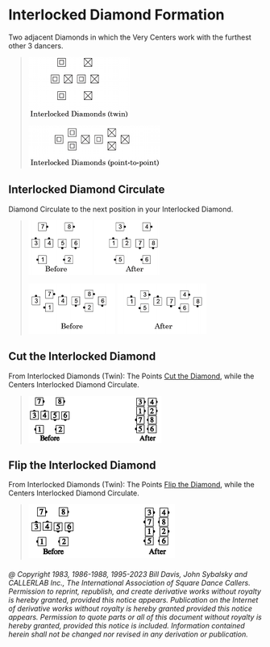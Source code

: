 
# Interlocked Diamond Formation

Two adjacent Diamonds in which the Very Centers work with the
furthest other 3 dancers.

> 
> ![alt](interlocked_diamonds_1.png)      
> 
> ![alt](interlocked_diamonds_2.png)  
> 

## Interlocked Diamond Circulate

Diamond Circulate to the next position in your Interlocked Diamond.

> 
> ![alt](interlocked_diamond_circulate_1a.png)
> ![alt](interlocked_diamond_circulate_1b.png)  
> 
> ![alt](interlocked_diamond_circulate_2a.png)
> ![alt](interlocked_diamond_circulate_2b.png)
> 

## Cut the Interlocked Diamond

From Interlocked Diamonds (Twin): The Points
[Cut the Diamond](../plus/cut_the_diamond.md), while the Centers
Interlocked Diamond Circulate.

>
> ![alt](cut_the_interlocked_diamond.png)
>

## Flip the Interlocked Diamond

From Interlocked Diamonds (Twin): The Points
[Flip the Diamond](../plus/flip_the_diamond.md), while the Centers
Interlocked Diamond Circulate.

>
> ![alt](flip_the_interlocked_diamond.png)
>

###### @ Copyright 1983, 1986-1988, 1995-2023 Bill Davis, John Sybalsky and CALLERLAB Inc., The International Association of Square Dance Callers. Permission to reprint, republish, and create derivative works without royalty is hereby granted, provided this notice appears. Publication on the Internet of derivative works without royalty is hereby granted provided this notice appears. Permission to quote parts or all of this document without royalty is hereby granted, provided this notice is included. Information contained herein shall not be changed nor revised in any derivation or publication.
